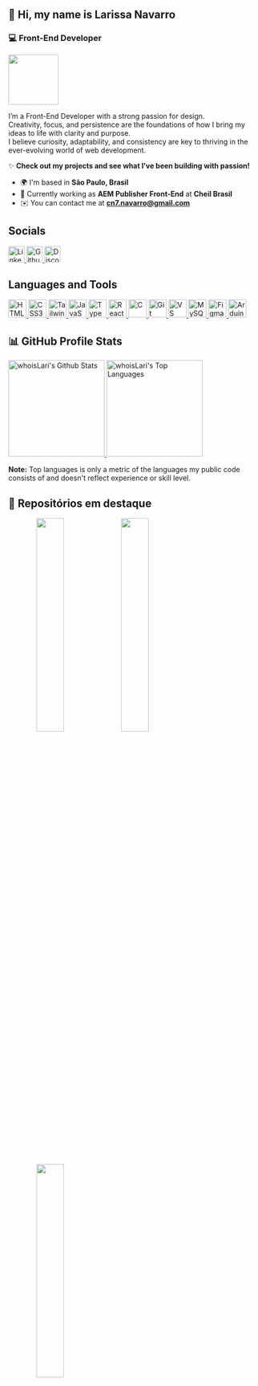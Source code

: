 ## 👋 Hi, my name is Larissa Navarro  
### 💻 Front-End Developer
<img src="https://media.giphy.com/media/OumCa12QC9CIvBe2c1/giphy.gif" width="100" align="center"/>


I’m a Front-End Developer with a strong passion for design.<br>
Creativity, focus, and persistence are the foundations of how I bring my ideas to life with clarity and purpose.<br>
I believe curiosity, adaptability, and consistency are key to thriving in the ever-evolving world of web development.


✨ **Check out my projects and see what I’ve been building with passion!**

- 🌍 I'm based in **São Paulo, Brasil** 
- 💼 Currently working as **AEM Publisher Front-End** at **Cheil Brasil**
- ✉️ You can contact me at **cn7.navarro@gmail.com**

<h2 align="left">Socials</h2>

<p align="left">
  <a href="https://www.linkedin.com/in/larissa-navarrocrn" target="_blank" rel="noreferrer">
    <picture>
      <source media="(prefers-color-scheme: dark)" srcset="https://raw.githubusercontent.com/danielcranney/readme-generator/main/public/icons/socials/linkedin-dark.svg" />
      <source media="(prefers-color-scheme: light)" srcset="https://raw.githubusercontent.com/danielcranney/readme-generator/main/public/icons/socials/linkedin.svg" />
      <img src="https://raw.githubusercontent.com/danielcranney/readme-generator/main/public/icons/socials/linkedin.svg" width="32" height="32" alt="LinkedIn" title="LinkedIn" />
    </picture>
  </a>
  <a href="https://www.github.com/whoisLari" target="_blank" rel="noreferrer">
    <picture>
      <source media="(prefers-color-scheme: dark)" srcset="https://raw.githubusercontent.com/danielcranney/readme-generator/main/public/icons/socials/github-dark.svg" />
      <source media="(prefers-color-scheme: light)" srcset="https://raw.githubusercontent.com/danielcranney/readme-generator/main/public/icons/socials/github.svg" />
      <img src="https://raw.githubusercontent.com/danielcranney/readme-generator/main/public/icons/socials/github.svg" width="32" height="32" alt="Github" title="Github" />
    </picture>
  </a>
  <a href="https://discord.com/users/navarrocrn" target="_blank" rel="noreferrer">
    <picture>
      <source media="(prefers-color-scheme: dark)" srcset="https://raw.githubusercontent.com/danielcranney/readme-generator/main/public/icons/socials/discord-dark.svg" />
      <source media="(prefers-color-scheme: light)" srcset="https://raw.githubusercontent.com/danielcranney/readme-generator/main/public/icons/socials/discord.svg" />
      <img src="https://raw.githubusercontent.com/danielcranney/readme-generator/main/public/icons/socials/discord.svg" width="32" height="32" alt="Discord" title="Discord" />
    </picture>
  </a>
</p>

<h2 align="left">Languages and Tools</h2>

<p align="left"> 
  <a href="https://developer.mozilla.org/en-US/docs/Glossary/HTML5" target="_blank" rel="noreferrer">
    <img src="https://raw.githubusercontent.com/danielcranney/readme-generator/main/public/icons/skills/html5-colored.svg" alt="HTML5" title="HTML5" width="36" height="36" />
  </a>
  <a href="https://www.w3.org/TR/CSS/#css" target="_blank" rel="noreferrer">
    <img src="https://raw.githubusercontent.com/danielcranney/readme-generator/main/public/icons/skills/css3-colored.svg" alt="CSS3" title="CSS3" width="36" height="36" />
  </a>
  <a href="https://tailwindcss.com/" target="_blank" rel="noreferrer">
    <img src="https://raw.githubusercontent.com/danielcranney/readme-generator/main/public/icons/skills/tailwindcss-colored.svg" alt="TailwindCSS" title="TailwindCSS" width="36" height="36" />
  </a>
  <a href="https://developer.mozilla.org/en-US/docs/Web/JavaScript" target="_blank" rel="noreferrer">
    <img src="https://raw.githubusercontent.com/danielcranney/readme-generator/main/public/icons/skills/javascript-colored.svg" alt="JavaScript" title="JavaScript" width="36" height="36" />
  </a>
  <a href="https://www.typescriptlang.org/" target="_blank" rel="noreferrer">
    <img src="https://raw.githubusercontent.com/danielcranney/readme-generator/main/public/icons/skills/typescript-colored.svg" alt="TypeScript" title="TypeScript" width="36" height="36" />
  </a>
  <a href="https://reactjs.org/" target="_blank" rel="noreferrer">
    <img src="https://raw.githubusercontent.com/danielcranney/readme-generator/main/public/icons/skills/react-colored.svg" alt="React" title="React" width="36" height="36" />
  </a>
  <a href="https://docs.microsoft.com/en-us/cpp/?view=msvc-170" target="_blank" rel="noreferrer">
    <img src="https://raw.githubusercontent.com/danielcranney/readme-generator/main/public/icons/skills/c-colored.svg" alt="C" title="C" width="36" height="36" />
  </a>
  <a href="https://git-scm.com/" target="_blank" rel="noreferrer">
    <img src="https://raw.githubusercontent.com/danielcranney/readme-generator/main/public/icons/skills/git-colored.svg" alt="Git" title="Git" width="36" height="36" />
  </a>
  <a href="https://code.visualstudio.com/" target="_blank" rel="noreferrer">
    <img src="https://raw.githubusercontent.com/danielcranney/readme-generator/main/public/icons/skills/visualstudiocode-colored.svg" alt="VS Code" title="VS Code" width="36" height="36" />
  </a>
  <a href="https://www.mysql.com/" target="_blank" rel="noreferrer">
    <img src="https://raw.githubusercontent.com/danielcranney/readme-generator/main/public/icons/skills/mysql-colored.svg" alt="MySQL" title="MySQL" width="36" height="36" />
  </a>
  <a href="https://www.figma.com/" target="_blank" rel="noreferrer">
    <img src="https://raw.githubusercontent.com/danielcranney/readme-generator/main/public/icons/skills/figma-colored.svg" alt="Figma" title="Figma" width="36" height="36" />
  </a>
  <a href="https://store.arduino.cc/" target="_blank" rel="noreferrer">
    <img src="https://raw.githubusercontent.com/danielcranney/readme-generator/main/public/icons/skills/arduino-colored.svg" alt="Arduino" title="Arduino" width="36" height="36" />
  </a>
</p>

<h2 align="left">📊 GitHub Profile Stats</h2>

<!-- https://github.com/anuraghazra/github-readme-stats -->

<a href="https://github.com/anuraghazra/github-readme-stats">
  <img 
    alt="whoisLari's Github Stats" 
    src="https://denvercoder1-github-readme-stats.vercel.app/api/?username=whoisLari&show_icons=true&include_all_commits=true&count_private=true&title_color=ec4899&text_color=ffffff&icon_color=a855f7&bg_color=312e81&hide_border=true&locale=en" 
    height="192px"
  />
</a>
<a href="https://github.com/anuraghazra/github-readme-stats">
  <img 
    alt="whoisLari's Top Languages" 
    src="https://denvercoder1-github-readme-stats.vercel.app/api/top-langs/?username=whoisLari&langs_count=8&layout=compact&title_color=ec4899&text_color=ffffff&icon_color=a855f7&bg_color=312e81&hide_border=true&hide=Jupyter%20Notebook,Roff&locale=en" 
    height="192px"
  />
</a>

<br/>

<b>Note:</b> Top languages is only a metric of the languages my public code consists of and doesn't reflect experience or skill level.


<h2 align="left">📌 Repositórios em destaque</h2>

<div align="center">

  <a href="https://github.com/whoisLari/nwl-connect-react">
    <img align="left" width="33%" src="https://github-readme-stats.vercel.app/api/pin/?username=whoisLari&repo=nwl-connect-react&title_color=ec4899&text_color=ffffff&icon_color=a855f7&bg_color=312e81&hide_border=true&locale=en" />
  </a>

  <a href="https://github.com/whoisLari/nlw-rocketseat">
    <img align="left" width="33%" src="https://github-readme-stats.vercel.app/api/pin/?username=whoisLari&repo=nlw-rocketseat&title_color=ec4899&text_color=ffffff&icon_color=a855f7&bg_color=312e81&hide_border=true&locale=en" />
  </a>
  <a href="https://github.com/whoisLari/bikcraft">
    <img align="left" width="33%" src="https://github-readme-stats.vercel.app/api/pin/?username=whoisLari&repo=bikcraft&title_color=ec4899&text_color=ffffff&icon_color=a855f7&bg_color=312e81&hide_border=true&locale=en" />
  </a>

</div>

<br clear="left"/>

